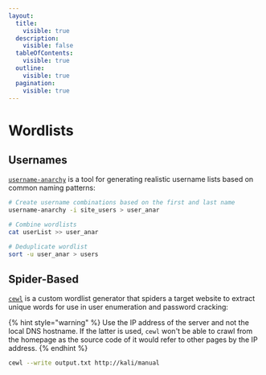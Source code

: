 ```yaml
---
layout:
  title:
    visible: true
  description:
    visible: false
  tableOfContents:
    visible: true
  outline:
    visible: true
  pagination:
    visible: true
---
```


# Wordlists

## Usernames

[`username-anarchy`](https://github.com/urbanadventurer/username-anarchy) is a tool for generating realistic username lists based on common naming patterns:

```bash
# Create username combinations based on the first and last name
username-anarchy -i site_users > user_anar

# Combine wordlists
cat userList >> user_anar

# Deduplicate wordlist
sort -u user_anar > users
```

## Spider-Based

[`cewl`](https://github.com/digininja/CeWL) is a custom wordlist generator that spiders a target website to extract unique words for use in user enumeration and password cracking:

{% hint style="warning" %}
Use the IP address of the server and not the local DNS hostname. If the latter is used, `cewl` won't be able to crawl from the homepage as the source code of it would refer to other pages by the IP address.
{% endhint %}

```bash
cewl --write output.txt http://kali/manual
```
